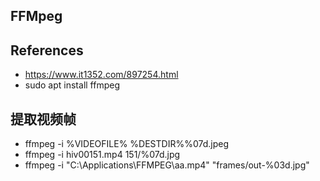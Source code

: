 ## FFMpeg

## References
- https://www.it1352.com/897254.html
- sudo apt install ffmpeg
 
## 提取视频帧
  - ffmpeg -i %VIDEOFILE%  %DESTDIR%%07d.jpeg
  - ffmpeg -i hiv00151.mp4  151/%07d.jpg
  - ffmpeg -i "C:\Applications\FFMPEG\aa.mp4" "frames/out-%03d.jpg"